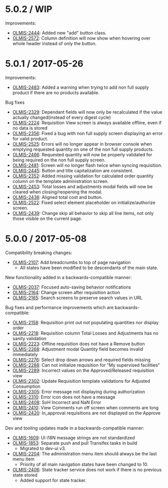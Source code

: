 5.0.2 / WIP
===========

Improvements:

* [OLMIS-2444](https://openlmis.atlassian.net/browse/OLMIS-2444): Added new "add" button class.
* [OLMIS-2572](https://openlmis.atlassian.net/browse/OLMIS-2572): Column definition will now show when hovering over whole header instead of only the button.

5.0.1 / 2017-05-26
==================

Improvements:

* [OLMIS-2483](https://openlmis.atlassian.net/browse/OLMIS-2483): Added a warning when trying to add non full supply product if there are no products available.

Bug fixes

* [OLMIS-2329](https://openlmis.atlassian.net/browse/OLMIS-2329): Dependant fields will now only be recalculated if the value actually changed(instead of every digest cycle)
* [OLMIS-2224](https://openlmis.atlassian.net/browse/OLMIS-2224): Requisition View screen is always available offline, even if no data is stored
* [OLMIS-2356](https://openlmis.atlassian.net/browse/OLMIS-2356): Fixed a bug with non full supply screen displaying an error for valid product.
* [OLMIS-2525](https://openlmis.atlassian.net/browse/OLMIS-2525): Errors will no longer appear in browser console when emptying requested quantity on one of the non full supply products.
* [OLMIS-2466](https://openlmis.atlassian.net/browse/OLMIS-2466): Requested quantity will now be properly validated for being required on the non full supply screen.
* [OLMIS-2481](https://openlmis.atlassian.net/browse/OLMIS-2481): Screen will no longer flash twice when syncing requisition.
* [OLMIS-2445](https://openlmis.atlassian.net/browse/OLMIS-2445): Button and title capitalization are consistent.
* [OLMIS-2352](https://openlmis.atlassian.net/browse/OLMIS-2352): Added missing validation for calculated order quantity column on the template administration screen.
* [OLMIS-2453](https://openlmis.atlassian.net/browse/OLMIS-2453): Total losses and adjustments modal fields will now be cleared when closing/reopening the modal.
* [OLMIS-2436](https://openlmis.atlassian.net/browse/OLMIS-2436): Aligned total cost and button.
* [OLMIS-2522](https://openlmis.atlassian.net/browse/OLMIS-2522): Fixed select element placeholder on initialize/authorize screen.
* [OLMIS-2439](https://openlmis.atlassian.net/browse/OLMIS-2439): Change skip all behavior to skip all line items, not only those visible on the current page.

5.0.0 / 2017-05-08
==================

Compatibility breaking changes:

* [OLMIS-2107](https://openlmis.atlassian.net/browse/OLMIS-2107): Add breadcrumbs to top of page navigation
  * All states have been modified to be descendants of the main state.

New functionality added in a backwards-compatible manner:

* [OLMIS-2037](https://openlmis.atlassian.net/browse/OLMIS-2037): Focused auto-saving behavior notifications
* [OLMIS-2164](https://openlmis.atlassian.net/browse/OLMIS-2164): Change screen after requisition action
* [OLMIS-2165](https://openlmis.atlassian.net/browse/OLMIS-2165): Search screens to preserve search values in URL

Bug fixes and performance improvements which are backwards-compatible:

* [OLMIS-2158](https://openlmis.atlassian.net/browse/OLMIS-2158): Requisition print out not populating quantities nor display order
* [OLMIS-2218](https://openlmis.atlassian.net/browse/OLMIS-2218): Requisition column Total Losses and Adjustments has no sanity validation
* [OLMIS-2223](https://openlmis.atlassian.net/browse/OLMIS-2223): Offline requisition does not have a Remove button
* [OLMIS-2268](https://openlmis.atlassian.net/browse/OLMIS-2268): Adjustment modal Quantity field becomes invalid immediately
* [OLMIS-2276](https://openlmis.atlassian.net/browse/OLMIS-2276): Select drop down arrows and required fields missing
* [OLMIS-2288](https://openlmis.atlassian.net/browse/OLMIS-2288): Can not initialize requisition for "My supervised facilities"
* [OLMIS-2289](https://openlmis.atlassian.net/browse/OLMIS-2289): Incorrect values on the Approved/Released requisition view
* [OLMIS-2302](https://openlmis.atlassian.net/browse/OLMIS-2302): Update Requisition template validations for Adjusted Consumption
* [OLMIS-2305](https://openlmis.atlassian.net/browse/OLMIS-2305): Error message not displaying during authorization
* [OLMIS-2310](https://openlmis.atlassian.net/browse/OLMIS-2310): Error icon does not have a message
* [OLMIS-2408](https://openlmis.atlassian.net/browse/OLMIS-2408): SoH Incorrect and NaN Error
* [OLMIS-2410](https://openlmis.atlassian.net/browse/OLMIS-2410): View Comments run off screen when comments are long
* [OLMIS-2420](https://openlmis.atlassian.net/browse/OLMIS-2420): In_approval requisitions are not displayed on the Approve view

Dev and tooling updates made in a backwards-compatible manner:

* [OLMIS-1609](https://openlmis.atlassian.net/browse/OLMIS-1609): UI i18N message strings are not standardized
* [OLMIS-1853](https://openlmis.atlassian.net/browse/OLMIS-1853): Separate push and pull Transifex tasks in build
  * Migrated to dev-ui v3.
* [OLMIS-2204](https://openlmis.atlassian.net/browse/OLMIS-2204): The administration menu item should always be the last menu item
  * Priority of all main navigation states have been changed to 10.
* [OLMIS-2406](https://openlmis.atlassian.net/browse/OLMIS-206): State tracker service does not work if there is no previous state stored
  * Added support for state tracker.
